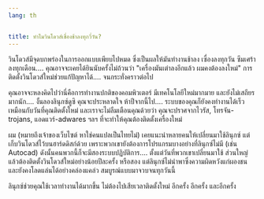 ```yaml
---
lang: th


title: ทำไมวินโดวส์เชื่องช้าลงทุกวี่วัน?
---
```


วินโดวส์มีจุดบกพร่องในการออกแบบเพียบไปหมด ซึ่งเป็นผลให้มันทำงานช้าลง เซื่องลงทุกวัน ซึมเศร้าลงทุกเดือน.... คุณอาจจะเคยได้ยินนับครั้งไม่ถ้วนว่า "เครื่องมันเต่าลงอีกแล้ว ผมคงต้องลงใหม่" การติดตั้งวินโดวส์ใหม่ช่วยแก้ปัญหาได้.... จนกระทั่งคราวต่อไป

คุณอาจจะหลงคิดไปว่านี่คือการทำงานปกติของคอมพิวเตอร์ มีเทคโนโลยีใหม่มากมาย และยังไม่เสถียรมากนัก.... งั้นลองลินุกซ์ดูซิ คุณจะประหลาดใจ ห้าปีจากนี้ไป.... ระบบของคุณก็ยังคงทำงานได้เร็วเหมือนกับวันที่คุณติดตั้งใหม่ และเราจะไม่ลืมเตือนคุณด้วยว่า คุณจะปราศจากไวรัส, โทรจัน-trojans, แอดแวร์-adwares ฯลฯ ที่จะทำให้คุณต้องติดตั้งเครื่องใหม่

ผม (หมายถึงเจ้าของเว็บไซต์ หาใช่คนแปลเป็นไทยไม่) เคยแนะนำหลายคนให้เปลี่ยนมาใช้ลินุกซ์ แต่เก็บวินโดวส์ไว้บนฮาร์ดดิสก์ด้วย เพราะพวกเขายังต้องการโปรแกรมบางอย่างที่ลินุกซ์ไม่มี (เช่น Autocad) ดังนั้นคนพวกนี้ก็จะมีสองระบบปฏิบัติการ.... ตั้งแต่วันที่พวกเขาเปลี่ยนมาใช้ ส่วนใหญ่แล้วต้องติดตั้งวินโดวส์ใหม่อย่างน้อยปีละครั้ง หรือสอง แต่ลินุกซ์ไม่นำพาซึ่งความผิดหวังแก่ผองชน และยังคงโลดแล่นได้อย่างคล่องแคล่ว สมบูรณ์แบบมาจวบจนทุกวันนี้

ลินุกซ์ช่วยคุณใช้เวลาทำงานได้มากขึ้น ไม่ต้องไปเสียเวลาติดตั้งใหม่ อีกครั้ง อีกครั้ง และอีกครั้ง




